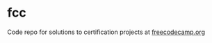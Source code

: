 # fcc

Code repo for solutions to certification projects at [freecodecamp.org](https://www.freecodecamp.org/)
